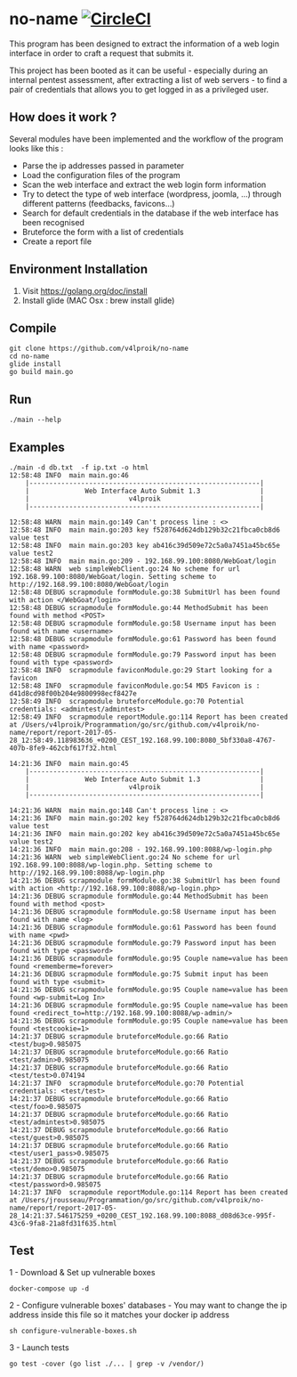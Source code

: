 # no-name [![CircleCI](https://circleci.com/gh/Yinkozi/no-name.svg?style=svg&circle-token=a18ffbc369b8ddcf8de823bc2a1eeb628509fcb7)](https://circleci.com/gh/Yinkozi/no-name)

This program has been designed to extract the information of a web login interface in order to craft a request that submits it.  

This project has been booted as it can be useful - especially during an internal pentest assessment, after extracting a list of web servers - to find a pair of credentials that allows you to get logged in as a privileged user.

## How does it work ?

Several modules have been implemented and the workflow of the program looks like this :
- Parse the ip addresses passed in parameter
- Load the configuration files of the program
- Scan the web interface and extract the web login form information
- Try to detect the type of web interface (wordpress, joomla, ...) through different patterns (feedbacks, favicons...)
- Search for default credentials in the database if the web interface has been recognised
- Bruteforce the form with a list of credentials
- Create a report file

## Environment Installation
1. Visit https://golang.org/doc/install
2. Install glide (MAC Osx : brew install glide)

## Compile
```
git clone https://github.com/v4lproik/no-name
cd no-name
glide install
go build main.go
```

## Run
```
./main --help
```

## Examples
```
./main -d db.txt  -f ip.txt -o html
12:58:48 INFO  main main.go:46
	|----------------------------------------------------------|
	|              Web Interface Auto Submit 1.3               |
	|                         v4lproik                         |
	|----------------------------------------------------------|

12:58:48 WARN  main main.go:149 Can't process line : <>
12:58:48 INFO  main main.go:203 key f528764d624db129b32c21fbca0cb8d6 value test
12:58:48 INFO  main main.go:203 key ab416c39d509e72c5a0a7451a45bc65e value test2
12:58:48 INFO  main main.go:209 - 192.168.99.100:8080/WebGoat/login
12:58:48 WARN  web simpleWebClient.go:24 No scheme for url 192.168.99.100:8080/WebGoat/login. Setting scheme to http://192.168.99.100:8080/WebGoat/login
12:58:48 DEBUG scrapmodule formModule.go:38 SubmitUrl has been found with action </WebGoat/login>
12:58:48 DEBUG scrapmodule formModule.go:44 MethodSubmit has been found with method <POST>
12:58:48 DEBUG scrapmodule formModule.go:58 Username input has been found with name <username>
12:58:48 DEBUG scrapmodule formModule.go:61 Password has been found with name <password>
12:58:48 DEBUG scrapmodule formModule.go:79 Password input has been found with type <password>
12:58:48 INFO  scrapmodule faviconModule.go:29 Start looking for a favicon
12:58:48 INFO  scrapmodule faviconModule.go:54 MD5 Favicon is : d41d8cd98f00b204e9800998ecf8427e
12:58:49 INFO  scrapmodule bruteforceModule.go:70 Potential credentials: <admintest/admintest>
12:58:49 INFO  scrapmodule reportModule.go:114 Report has been created at /Users/v4lproik/Programmation/go/src/github.com/v4lproik/no-name/report/report-2017-05-28_12:58:49.118983636_+0200_CEST_192.168.99.100:8080_5bf330a8-4767-407b-8fe9-462cbf617f32.html
```
```
14:21:36 INFO  main main.go:45
	|----------------------------------------------------------|
	|              Web Interface Auto Submit 1.3               |
	|                         v4lproik                         |
	|----------------------------------------------------------|

14:21:36 WARN  main main.go:148 Can't process line : <>
14:21:36 INFO  main main.go:202 key f528764d624db129b32c21fbca0cb8d6 value test
14:21:36 INFO  main main.go:202 key ab416c39d509e72c5a0a7451a45bc65e value test2
14:21:36 INFO  main main.go:208 - 192.168.99.100:8088/wp-login.php
14:21:36 WARN  web simpleWebClient.go:24 No scheme for url 192.168.99.100:8088/wp-login.php. Setting scheme to http://192.168.99.100:8088/wp-login.php
14:21:36 DEBUG scrapmodule formModule.go:38 SubmitUrl has been found with action <http://192.168.99.100:8088/wp-login.php>
14:21:36 DEBUG scrapmodule formModule.go:44 MethodSubmit has been found with method <post>
14:21:36 DEBUG scrapmodule formModule.go:58 Username input has been found with name <log>
14:21:36 DEBUG scrapmodule formModule.go:61 Password has been found with name <pwd>
14:21:36 DEBUG scrapmodule formModule.go:79 Password input has been found with type <password>
14:21:36 DEBUG scrapmodule formModule.go:95 Couple name=value has been found <rememberme=forever>
14:21:36 DEBUG scrapmodule formModule.go:75 Submit input has been found with type <submit>
14:21:36 DEBUG scrapmodule formModule.go:95 Couple name=value has been found <wp-submit=Log In>
14:21:36 DEBUG scrapmodule formModule.go:95 Couple name=value has been found <redirect_to=http://192.168.99.100:8088/wp-admin/>
14:21:36 DEBUG scrapmodule formModule.go:95 Couple name=value has been found <testcookie=1>
14:21:37 DEBUG scrapmodule bruteforceModule.go:66 Ratio <test/bug>0.985075
14:21:37 DEBUG scrapmodule bruteforceModule.go:66 Ratio <test/admin>0.985075
14:21:37 DEBUG scrapmodule bruteforceModule.go:66 Ratio <test/test>0.074194
14:21:37 INFO  scrapmodule bruteforceModule.go:70 Potential credentials: <test/test>
14:21:37 DEBUG scrapmodule bruteforceModule.go:66 Ratio <test/foo>0.985075
14:21:37 DEBUG scrapmodule bruteforceModule.go:66 Ratio <test/admintest>0.985075
14:21:37 DEBUG scrapmodule bruteforceModule.go:66 Ratio <test/guest>0.985075
14:21:37 DEBUG scrapmodule bruteforceModule.go:66 Ratio <test/user1_pass>0.985075
14:21:37 DEBUG scrapmodule bruteforceModule.go:66 Ratio <test/demo>0.985075
14:21:37 DEBUG scrapmodule bruteforceModule.go:66 Ratio <test/password>0.985075
14:21:37 INFO  scrapmodule reportModule.go:114 Report has been created at /Users/jrousseau/Programmation/go/src/github.com/v4lproik/no-name/report/report-2017-05-28_14:21:37.546175259_+0200_CEST_192.168.99.100:8088_d08d63ce-995f-43c6-9fa8-21a8fd31f635.html
```

## Test
1 - Download & Set up vulnerable boxes  
```
docker-compose up -d
```
2 - Configure vulnerable boxes' databases - You may want to change the ip address inside this file so it matches your docker ip address
```
sh configure-vulnerable-boxes.sh
```
3 - Launch tests  
```
go test -cover (go list ./... | grep -v /vendor/)
```
